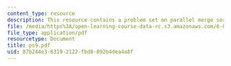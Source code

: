 ```yaml
---
content_type: resource
description: This resource contains a problem set on parallel merge sort.
file: /media/https%3A/open-learning-course-data-rc.s3.amazonaws.com/6-046j-introduction-to-algorithms-sma-5503-fall-2005/87b244e363192122fbd8892b4dea4a8f_ps9.pdf
file_type: application/pdf
resourcetype: Document
title: ps9.pdf
uid: 87b244e3-6319-2122-fbd8-892b4dea4a8f
---
```

